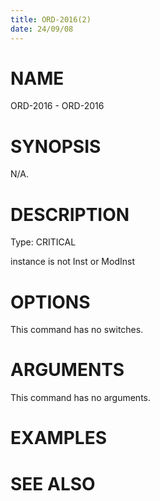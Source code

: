 ```yaml
---
title: ORD-2016(2)
date: 24/09/08
---
```


# NAME

ORD-2016 - ORD-2016

# SYNOPSIS

N/A.

# DESCRIPTION

Type: CRITICAL

instance is not Inst or ModInst

# OPTIONS

This command has no switches.

# ARGUMENTS

This command has no arguments.

# EXAMPLES

# SEE ALSO
